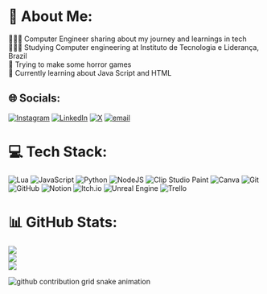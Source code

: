 # 💫 About Me:
👩🏻‍💻 Computer Engineer sharing about my journey and learnings in tech<br>👩🏻‍🎓 Studying Computer engineering at Instituto de Tecnologia e Liderança, Brazil<br>🎨 Trying to make some horror games<br>💭 Currently learning about Java Script and HTML


## 🌐 Socials:
[![Instagram](https://img.shields.io/badge/Instagram-%23E4405F.svg?logo=Instagram&logoColor=white)](https://instagram.com/felipe_caiafa) [![LinkedIn](https://img.shields.io/badge/LinkedIn-%230077B5.svg?logo=linkedin&logoColor=white)](https://www.linkedin.com/in/felipe-caiafa-571651350/) [![X](https://img.shields.io/badge/X-black.svg?logo=X&logoColor=white)](https://x.com/gubidev) [![email](https://img.shields.io/badge/Email-D14836?logo=gmail&logoColor=white)](mailto:felipecaiafa0704@gmail.com) 

# 💻 Tech Stack:
![Lua](https://img.shields.io/badge/lua-%232C2D72.svg?style=for-the-badge&logo=lua&logoColor=white) ![JavaScript](https://img.shields.io/badge/javascript-%23323330.svg?style=for-the-badge&logo=javascript&logoColor=%23F7DF1E) ![Python](https://img.shields.io/badge/python-3670A0?style=for-the-badge&logo=python&logoColor=ffdd54) ![NodeJS](https://img.shields.io/badge/node.js-6DA55F?style=for-the-badge&logo=node.js&logoColor=white) ![Clip Studio Paint](https://img.shields.io/badge/ClipStudioPaint-%23CFD3D3.svg?style=for-the-badge&logo=ClipStudioPaint&logoColor=white) ![Canva](https://img.shields.io/badge/Canva-%2300C4CC.svg?style=for-the-badge&logo=Canva&logoColor=white) ![Git](https://img.shields.io/badge/git-%23F05033.svg?style=for-the-badge&logo=git&logoColor=white) ![GitHub](https://img.shields.io/badge/github-%23121011.svg?style=for-the-badge&logo=github&logoColor=white) ![Notion](https://img.shields.io/badge/Notion-%23000000.svg?style=for-the-badge&logo=notion&logoColor=white) ![Itch.io](https://img.shields.io/badge/Itch-%23FF0B34.svg?style=for-the-badge&logo=Itch.io&logoColor=white) ![Unreal Engine](https://img.shields.io/badge/unrealengine-%23313131.svg?style=for-the-badge&logo=unrealengine&logoColor=white) ![Trello](https://img.shields.io/badge/Trello-%23026AA7.svg?style=for-the-badge&logo=Trello&logoColor=white)
# 📊 GitHub Stats:
![](https://github-readme-stats.vercel.app/api?username=gubidev&theme=dark&hide_border=false&include_all_commits=false&count_private=false)<br/>
![](https://github-readme-streak-stats.herokuapp.com/?user=gubidev&theme=dark&hide_border=false)<br/>
![](https://github-readme-stats.vercel.app/api/top-langs/?username=gubidev&theme=dark&hide_border=false&include_all_commits=false&count_private=false&layout=compact)

<!-- Proudly created with GPRM ( https://gprm.itsvg.in ) -->

<!-- Proudly created with GPRM ( https://gprm.itsvg.in ) -->
<picture>
  <source media="(prefers-color-scheme: dark)" srcset="https://raw.githubusercontent.com/gubidev/gubidev/output/github-contribution-grid-snake-dark.svg">
  <source media="(prefers-color-scheme: light)" srcset="https://raw.githubusercontent.com/gubidev/YourUser/gubidev/github-contribution-grid-snake.svg">
  <img alt="github contribution grid snake animation" src="https://raw.githubusercontent.com/gubidev/YourUser/gubidev/github-contribution-grid-snake.svg">
</picture>



